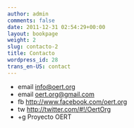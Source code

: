 ```yaml
---
author: admin
comments: false
date: 2011-12-31 02:54:29+00:00
layout: bookpage
weight: 2
slug: contacto-2
title: Contacto
wordpress_id: 28
trans_en-US: contact
---
```


* email info@oert.org
* email oert.org@gmail.com
* fb http://www.facebook.com/oert.org
* tw http://twitter.com/#!/OertOrg
* +g Proyecto OERT
